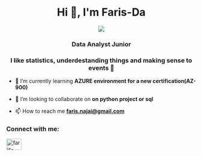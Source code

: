 <h1 align="center">Hi 👋, I'm Faris-Da</h1>

<p style="margin: 15px;" align="center">
    <img src="https://readme-typing-svg.herokuapp.com?duration=2000&color=EBD41B&center=true&vCenter=true&lines=Travel;Sport;Learn+new+things;Zinedine+Zidane">
    <h3 align="center">Data Analyst Junior</h3>
    <h3 align="center">I like statistics, underdestanding things and making sense to events 🥖</h3>
</p>



- 🌱 I’m currently learning **AZURE environment for a new certification(AZ-900)**

- 👯 I’m looking to collaborate on **on python project or sql**

- 📫 How to reach me **faris.najai@gmail.com**

<h3 align="left">Connect with me:</h3>
<p align="left">
<a href="https://linkedin.com/in/faris-najai" target="blank"><img align="center" src="https://raw.githubusercontent.com/rahuldkjain/github-profile-readme-generator/master/src/images/icons/Social/linked-in-alt.svg" alt="faris-najai" height="30" width="40" /></a>
</p>
